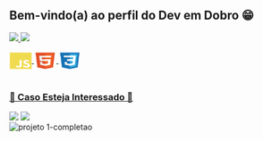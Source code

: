 ## Bem-vindo(a) ao perfil do Dev em Dobro 😁

 <div>
   <a href="https://github.com/mateus4562">
   <img height="180em" src="https://github-readme-stats.vercel.app/api?username=mateus4562&show_icons=true&theme=radical&include_all_commits=true&count_private=true"/>
   <img height="180em" src="https://github-readme-stats.vercel.app/api/top-langs/?username=mateus4562&layout=compact&langs_count=6&theme=tokyonight"/>

</div>
<div style="display: inline_block"><br>
  <img align="center" alt="Js" height="30" width="40" src="https://raw.githubusercontent.com/devicons/devicon/master/icons/javascript/javascript-plain.svg">
  <img align="center" alt="HTML" height="30" width="40" src="https://raw.githubusercontent.com/devicons/devicon/master/icons/html5/html5-original.svg">
  <img align="center" alt="CSS" height="30" width="40" src="https://raw.githubusercontent.com/devicons/devicon/master/icons/css3/css3-original.svg">
</div>
 <br>
 
  ### 👾 Caso Esteja Interessado 👾

<div> 

  <a href="https://instagram.com/_boss_kiler_" target="_blank"><img src="https://img.shields.io/badge/-Instagram-%23E4405F?style=for-the-badge&logo=instagram&logoColor=white" target="_blank"></a>
  <a href = "mailto:mmateuscraft33@gmail.com"><img src="https://img.shields.io/badge/-Gmail-%23333?style=for-the-badge&logo=gmail&logoColor=white" target="_blank"></a><br>
![projeto 1-completao](https://user-images.githubusercontent.com/91747924/182005168-4d540502-2619-431c-ac1b-61440a149544.gif)

 

</div>
